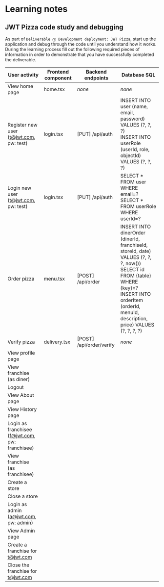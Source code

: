 # Learning notes

## JWT Pizza code study and debugging

As part of `Deliverable ⓵ Development deployment: JWT Pizza`, start up the application and debug through the code until you understand how it works. During the learning process fill out the following required pieces of information in order to demonstrate that you have successfully completed the deliverable.

| User activity                                       | Frontend component | Backend endpoints | Database SQL |
| --------------------------------------------------- | ------------------ | ----------------- | ------------ |
| View home page                                      |home.tsx            |*none*             |*none*        |
| Register new user<br/>(t@jwt.com, pw: test)         |login.tsx           |[PUT] /api/auth    |INSERT INTO user (name, email, password) VALUES (?, ?, ?)<br/>INSERT INTO userRole (userId, role, objectId) VALUES (?, ?, ?)|
| Login new user<br/>(t@jwt.com, pw: test)            |login.tsx           |[PUT] /api/auth    |SELECT * FROM user WHERE email=?<br/>SELECT * FROM userRole WHERE userId=?|
| Order pizza                                         |menu.tsx            |[POST] /api/order  |INSERT INTO dinerOrder (dinerId, franchiseId, storeId, date) VALUES (?, ?, ?, now())<br/>SELECT id FROM {table} WHERE {key}=?<br/>INSERT INTO orderItem (orderId, menuId, description, price) VALUES (?, ?, ?, ?)|
| Verify pizza                                        |delivery.tsx        |[POST] /api/order/verify|*none*   |
| View profile page                                   |                    |                   |              |
| View franchise<br/>(as diner)                       |                    |                   |              |
| Logout                                              |                    |                   |              |
| View About page                                     |                    |                   |              |
| View History page                                   |                    |                   |              |
| Login as franchisee<br/>(f@jwt.com, pw: franchisee) |                    |                   |              |
| View franchise<br/>(as franchisee)                  |                    |                   |              |
| Create a store                                      |                    |                   |              |
| Close a store                                       |                    |                   |              |
| Login as admin<br/>(a@jwt.com, pw: admin)           |                    |                   |              |
| View Admin page                                     |                    |                   |              |
| Create a franchise for t@jwt.com                    |                    |                   |              |
| Close the franchise for t@jwt.com                   |                    |                   |              |
